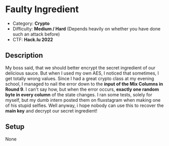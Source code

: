 # Faulty Ingredient
- Category: **Crypto**
- Difficulty: **Medium / Hard** (Depends heavily on whether you have done such an attack before)
- CTF: **Hack.lu 2022**

## Description
My boss said, that we should better encrypt the secret ingredient of our delicious sauce. But when I used my own AES, I noticed that sometimes, I get totally wrong values. Since I had a great crypto class at my evening school, I managed to nail the error down to the **input of the Mix Columns in Round 9**. I can't say how, but when the error occurs, **exactly one random byte in every column** of the state changes. I ran some tests, solely for myself, but my dumb intern posted them on fluxstagram when making one of his stupid selfies. Well anyway, i hope nobody can use this to recover the **main key** and decrypt our secret ingredient!

## Setup
None
